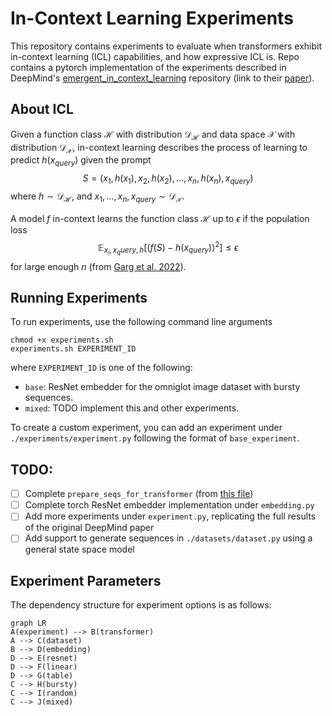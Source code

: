 # In-Context Learning Experiments
This repository contains experiments to evaluate when transformers exhibit in-context learning (ICL) capabilities, and how expressive ICL is. Repo contains a pytorch implementation of the experiments described in DeepMind's [emergent_in_context_learning](https://github.com/google-deepmind/emergent_in_context_learning/) repository (link to their [paper](https://proceedings.neurips.cc/paper_files/paper/2022/file/77c6ccacfd9962e2307fc64680fc5ace-Paper-Conference.pdf)).

## About ICL

Given a function class $\mathcal{H}$ with distribution $\mathcal{D}_{\mathcal{H}}$ and data space $\mathcal{X}$ with distribution $\mathcal{D}_{\mathcal{X}}$, in-context learning describes the process of learning to predict $h(x_{query})$ given the prompt
$$ S=(x_1, h(x_1), x_2, h(x_2), ..., x_n, h(x_n), x_{query}) $$
where $h \sim \mathcal{D}_{\mathcal{H}}$, and $x_1, ..., x_n, x_{query} \sim \mathcal{D}_{\mathcal{X}}$.

A model $f$ in-context learns the function class $\mathcal{H}$ up to $\epsilon$ if the population loss
$$ \mathbb{E}_{x_i, x_query, h}\left[(f(S)-h(x_{query}))^2\right] \leq \epsilon $$
for large enough $n$ (from [Garg et al. 2022](https://arxiv.org/pdf/2208.01066)).

## Running Experiments
To run experiments, use the following command line arguments

    chmod +x experiments.sh
    experiments.sh EXPERIMENT_ID

where `EXPERIMENT_ID` is one of the following:
 - `base`: ResNet embedder for the omniglot image dataset with bursty sequences.
 - `mixed`: TODO implement this and other experiments.

To create a custom experiment, you can add an experiment under `./experiments/experiment.py` following the format of `base_experiment`.

## TODO:

 - [ ] Complete `prepare_seqs_for_transformer` (from [this file](https://github.com/google-deepmind/emergent_in_context_learning/blob/main/datasets/utils.py))
 - [ ] Complete torch ResNet embedder implementation under `embedding.py`
 - [ ] Add more experiments under `experiment.py`, replicating the full results of the original DeepMind paper
 - [ ] Add support to generate sequences in `./datasets/dataset.py` using a general state space model

## Experiment Parameters

The dependency structure for experiment options is as follows:

```mermaid
graph LR
A(experiment) --> B(transformer)
A --> C(dataset)
B --> D(embedding)
D --> E(resnet)
D --> F(linear)
D --> G(table)
C --> H(bursty)
C --> I(random)
C --> J(mixed)
```
